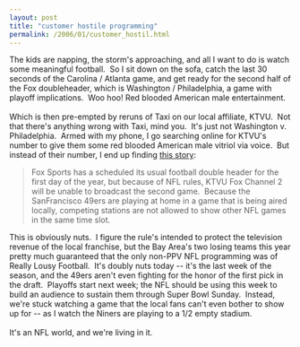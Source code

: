 ```yaml
---
layout: post
title: "customer hostile programming"
permalink: /2006/01/customer_hostil.html
---
```


<p>The kids are napping, the storm's approaching, and all I want to do is watch some meaningful football.&nbsp; So I sit down on the sofa, catch the last 30 seconds of the Carolina / Atlanta game, and get ready for the second half of the Fox doubleheader, which is Washington / Philadelphia, a game with playoff implications.&nbsp; Woo hoo! Red blooded American male entertainment.&nbsp; <br /><br />Which is then pre-empted by reruns of Taxi on our local affiliate, KTVU.&nbsp; Not that there's anything wrong with Taxi, mind you.&nbsp; It's just not Washington v. Philadelphia.&nbsp; Armed with my phone, I go searching online for KTVU's number to give them some red blooded American male vitriol via voice.&nbsp; But instead of their number, I end up finding <a href="http://www.ktvu.com/entertainment/5680413/detail.html">this story</a>:<br /><blockquote>Fox Sports has a scheduled its usual football double header for the first day of the year, but because of NFL rules, KTVU Fox Channel 2 will be unable to broadcast the second game.&nbsp; Because the SanFrancisco 49ers are playing at home in a game that is being aired locally, competing stations are not allowed to show other NFL games in the same time slot.<br /></blockquote>This is obviously nuts.&nbsp; I figure the rule's intended to protect the television revenue of the local franchise, but the Bay Area's two losing teams this year pretty much guaranteed that the only non-PPV NFL programming was of Really Lousy Football.&nbsp; It's doubly nuts today -- it's the last week of the season, and the 49ers aren't even fighting for the honor of the first pick in the draft.&nbsp; Playoffs start next week; the NFL should be using this week to build an audience to sustain them through Super Bowl Sunday.&nbsp; Instead, we're stuck watching a game that the local fans can't even bother to show up for -- as I watch the Niners are playing to a 1/2 empty stadium.<br /><br />It's an NFL world, and we're living in it.<br /></p>


